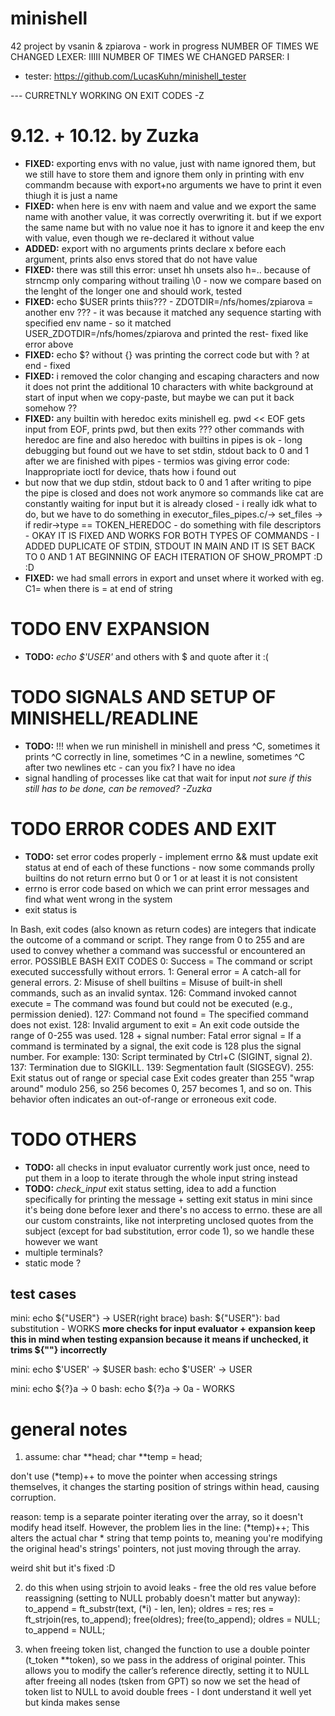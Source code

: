 # minishell

42 project by vsanin & zpiarova - work in progress
NUMBER OF TIMES WE CHANGED LEXER: IIIII
NUMBER OF TIMES WE CHANGED PARSER: I
- tester: https://github.com/LucasKuhn/minishell_tester

--- CURRETNLY WORKING ON EXIT CODES -Z

# 9.12. + 10.12. by Zuzka
- **FIXED:** exporting envs with no value, just with name ignored them, but we still have to store them and ignore them only in printing with env commandm because with export+no arguments we have to print it even thiugh it is just a name
- **FIXED:** when here is env with naem and value and we export the same name with another value, it was correctly overwriting it. but if we export the same name but with no value noe it has to ignore it and keep the env with value, even though we re-declared it without value
- **ADDED:** export with no arguments prints declare x before each argument, prints also envs stored that do not have value
- **FIXED:** there was still this error: unset hh unsets also h=.. because of strncmp only comparing without trailing \0 - now we compare based on the lenght of the longer one and should work, tested
- **FIXED:** echo $USER prints thiis??? - ZDOTDIR=/nfs/homes/zpiarova = another env ??? - it was because it matched any sequence starting with specified env name - so it matched USER_ZDOTDIR=/nfs/homes/zpiarova and printed the rest- fixed like error above
- **FIXED:** echo $? without {} was printing the correct code but with ? at end - fixed
- **FIXED:** i removed the color changing and escaping characters and now it does not print the additional 10 characters with white background at start of input when we copy-paste, but maybe we can put it back somehow ??
- **FIXED:**  any builtin with heredoc exits minishell eg. pwd << EOF gets input from EOF, prints pwd, but then exits ??? other commands with heredoc are fine and also heredoc with builtins in pipes is ok - long debugging but found out we have to set stdin, stdout back to 0 and 1 after we are finished with pipes - termios was giving error code: Inappropriate ioctl for device, thats how i found out
- but now that we dup stdin, stdout back to 0 and 1 after writing to pipe the pipe is closed and does not work anymore so commands like cat are constantly waiting for input but it is already closed - i really idk what to do, but we have to do something in executor_files_pipes.c/-> set_files -> if redir->type == TOKEN_HEREDOC - do something with file descriptors - OKAY IT IS FIXED AND WORKS FOR BOTH TYPES OF COMMANDS - I ADDED DUPLICATE OF STDIN, STDOUT IN MAIN AND IT IS SET BACK TO 0 AND 1 AT BEGINNING OF EACH ITERATION OF SHOW_PROMPT :D :D
- **FIXED:** we had small errors in export and unset where it worked with eg. C1= when there is = at end of string

# TODO ENV EXPANSION
- **TODO:** *echo $'USER'* and others with $ and quote after it :(

# TODO SIGNALS AND SETUP OF MINISHELL/READLINE
- **TODO:** !!! when we run minishell in minishell and press ^C, sometimes it prints ^C correctly in line, sometimes ^C in a newline, sometimes ^C after two newlines etc - can you fix? I have no idea
- signal handling of processes like cat that wait for input *not sure if this still has to be done, can be removed? -Zuzka*

# TODO ERROR CODES AND EXIT
- **TODO:** set error codes properly - implement errno && must update exit status at end of each of these functions - now some commands prolly builtins do not return errno but 0 or 1 or at least it is not consistent
- errno is error code based on which we can print error messages and find what went wrong in the system
- exit status is

In Bash, exit codes (also known as return codes) are integers that indicate the outcome of a command or script. They range from 0 to 255 and are used to convey whether a command was successful or encountered an error.
POSSIBLE BASH EXIT CODES
0: Success = The command or script executed successfully without errors.
1: General error = A catch-all for general errors.
2: Misuse of shell builtins = Misuse of built-in shell commands, such as an invalid syntax.
126: Command invoked cannot execute = The command was found but could not be executed (e.g., permission denied).
127: Command not found = The specified command does not exist.
128: Invalid argument to exit = An exit code outside the range of 0-255 was used.
128 + signal number: Fatal error signal = If a command is terminated by a signal, the exit code is 128 plus the signal number. For example:
	130: Script terminated by Ctrl+C (SIGINT, signal 2).
	137: Termination due to SIGKILL.
	139: Segmentation fault (SIGSEGV).
	255: Exit status out of range or special case
Exit codes greater than 255 "wrap around" modulo 256, so 256 becomes 0, 257 becomes 1, and so on. This behavior often indicates an out-of-range or erroneous exit code.


# TODO OTHERS
- **TODO:** all checks in input evaluator currently work just once, need to put them in a loop to iterate through the whole input string instead
- **TODO:** *check_input* exit status setting, idea to add a function specifically for printing the message + setting exit status in mini since it's being done before lexer and there's no access to errno. these are all our custom constraints, like not interpreting unclosed quotes from the subject (except for bad substitution, error code 1), so we handle these however we want
- multiple terminals?
- static mode ?

## test cases
mini: echo ${"USER"} -> USER(right brace)
bash: ${"USER"}: bad substitution - WORKS
**more checks for input evaluator + expansion
keep this in mind when testing expansion because it means if unchecked,
it trims ${""} incorrectly**

mini: echo $'USER' -> $USER
bash: echo $'USER' -> USER

mini: echo ${?}a -> 0
bash: echo ${?}a -> 0a - WORKS

# general notes

1. assume:
char **head;
char **temp = head;

don't use (*temp)++ to move the pointer when accessing strings themselves, it changes the starting position of strings within head, causing corruption.

reason: temp is a separate pointer iterating over the array, so it doesn't modify head itself. However, the problem lies in the line:
(*temp)++;
This alters the actual char * string that temp points to, meaning you're modifying the original head's strings' pointers, not just moving through the array.

weird shit but it's fixed :D

2. do this when using strjoin to avoid leaks - free the old res value before reassigning (setting to NULL probably doesn't matter but anyway):
to_append = ft_substr(text, (*i) - len, len);
oldres = res;
res = ft_strjoin(res, to_append);
free(oldres);
free(to_append);
oldres = NULL;
to_append = NULL;

3. when freeing token list, changed the function to use a double pointer (t_token **token), so we pass in the address of original pointer. This allows you to modify the caller’s reference directly, setting it to NULL after freeing all nodes (tsken from GPT) so now we set the head of token list to NULL to avoid double frees - I dont understand it well yet but kinda makes sense
